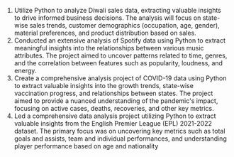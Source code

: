1. Utilize Python to analyze Diwali sales data, extracting valuable insights to drive informed business decisions. The analysis will focus on state-wise sales trends, customer demographics (occupation, age, gender), material preferences, and product distribution based on sales.
2. Conducted an extensive analysis of Spotify data using Python to extract meaningful insights into the relationships between various music attributes. The project aimed to uncover patterns related to time, genres, and the correlation between features such as popularity, loudness, and energy.
3. Create a comprehensive analysis project of COVID-19 data using Python to extract valuable insights into the growth trends, state-wise vaccination progress, and relationships between states. The project aimed to provide a nuanced understanding of the pandemic's impact, focusing on active cases, deaths, recoveries, and other key metrics.
4. Led a comprehensive data analysis project utilizing Python to extract valuable insights from the English Premier League (EPL) 2021-2022 dataset. The primary focus was on uncovering key metrics such as total goals and assists, team and individual performances, and understanding player performance based on age and nationality
